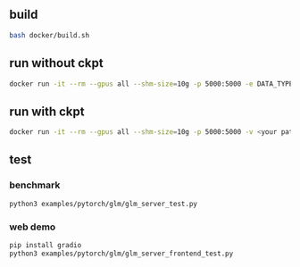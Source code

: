 ## build

```bash
bash docker/build.sh
```

## run without ckpt

```bash
docker run -it --rm --gpus all --shm-size=10g -p 5000:5000 -e DATA_TYPE=int4 -e MPSIZE=8 ftglm:latest
```

## run with ckpt

```bash
docker run -it --rm --gpus all --shm-size=10g -p 5000:5000 -v <your path to checkpoints>/49300:/checkpoints:ro -e DATA_TYPE=int4 ftglm:latest
```

## test

### benchmark

```bash
python3 examples/pytorch/glm/glm_server_test.py
```

### web demo

```bash
pip install gradio
python3 examples/pytorch/glm/glm_server_frontend_test.py
```
